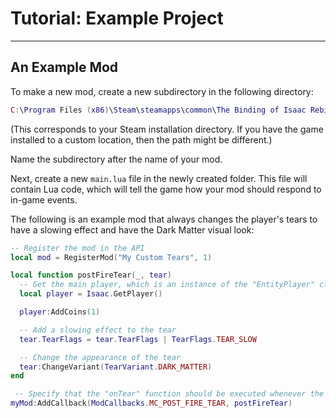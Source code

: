 # Tutorial: Example Project
----

## An Example Mod

To make a new mod, create a new subdirectory in the following directory:

```lua
C:\Program Files (x86)\Steam\steamapps\common\The Binding of Isaac Rebirth\mods
```

(This corresponds to your Steam installation directory. If you have the game installed to a custom location, then the path might be different.)

Name the subdirectory after the name of your mod.

Next, create a new `main.lua` file in the newly created folder. This file will contain Lua code, which will tell the game how your mod should respond to in-game events.

The following is an example mod that always changes the player's tears to have a slowing effect and have the Dark Matter visual look:

```lua
-- Register the mod in the API
local mod = RegisterMod("My Custom Tears", 1)

local function postFireTear(_, tear)
  -- Get the main player, which is an instance of the "EntityPlayer" class
  local player = Isaac.GetPlayer()

  player:AddCoins(1)

  -- Add a slowing effect to the tear
  tear.TearFlags = tear.TearFlags | TearFlags.TEAR_SLOW

  -- Change the appearance of the tear
  tear:ChangeVariant(TearVariant.DARK_MATTER)
end

 -- Specify that the "onTear" function should be executed whenever the player fires a tear
myMod:AddCallback(ModCallbacks.MC_POST_FIRE_TEAR, postFireTear)
```
